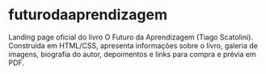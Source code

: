# futurodaaprendizagem
Landing page oficial do livro O Futuro da Aprendizagem (Tiago Scatolini). Construída em HTML/CSS, apresenta informações sobre o livro, galeria de imagens, biografia do autor, depoimentos e links para compra e prévia em PDF.
